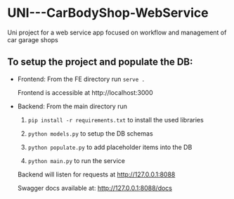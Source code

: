 # UNI---CarBodyShop-WebService
Uni project for a web service app focused on workflow and management of car garage shops

## To setup the project and populate the DB:
* Frontend: From the FE directory run
    ```serve .```
   
    Frontend is accessible at http://localhost:3000

* Backend: From the main directory run 

    1. ```pip install -r requirements.txt``` to install the used libraries

    2. ```python models.py``` to setup the DB schemas

    3. ```python populate.py``` to add placeholder items into the DB

    4. ```python main.py``` to run the service

    
    Backend will listen for requests at http://127.0.0.1:8088
    
    Swagger docs available at: http://127.0.0.1:8088/docs
